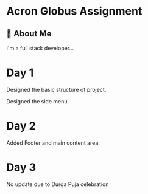 
# Acron Globus Assignment



## 🚀 About Me
I'm a full stack developer...

# Day 1
Designed the basic structure of project.

Designed the side menu.

# Day 2
Added Footer and main content area.


# Day 3
No update due to
Durga Puja celebration